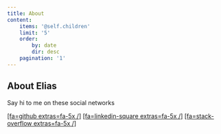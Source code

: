 ```yaml
---
title: About
content:
    items: '@self.children'
    limit: '5'
    order:
        by: date
        dir: desc
    pagination: '1'
---
```


## About Elias


Say hi to me on these social networks

[[fa=github extras=fa-5x /]](https://github.com/Raboo) 
[[fa=linkedin-square extras=fa-5x /]](https://linkedin.com/in/elias82) 
[[fa=stack-overflow extras=fa-5x /]](https://stackoverflow.com/users/1425670/raboo) 

